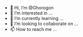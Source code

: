 - 👋 Hi, I’m @Ghorogon
- 👀 I’m interested in ...
- 🌱 I’m currently learning ...
- 💞️ I’m looking to collaborate on ...
- 📫 How to reach me ...

<!---
Ghorogon/Ghorogon is a ✨ special ✨ repository because its `README.md` (this file) appears on your GitHub profile.
You can click the Preview link to take a look at your changes.
--->
